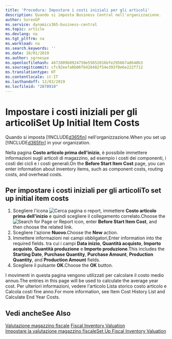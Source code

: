 ```yaml
---
title: 'Procedura: Impostare i costi iniziali per gli articoli'
description: Quando si imposta Business Central nell'organizzazione.
author: SorenGP
ms.service: dynamics365-business-central
ms.topic: article
ms.devlang: na
ms.tgt_pltfrm: na
ms.workload: na
ms.search.keywords: ''
ms.date: 10/01/2019
ms.author: sgroespe
ms.openlocfilehash: 4472809b8924758e55652016bfe295667a8648b3
ms.sourcegitcommit: cfc92eefa8b06fb426482f54e393f0e6e222f712
ms.translationtype: HT
ms.contentlocale: it-IT
ms.lasthandoff: 12/03/2019
ms.locfileid: "2878910"
---
```

# <a name="set-up-initial-item-costs"></a><span data-ttu-id="0ccb5-103">Impostare i costi iniziali per gli articoli</span><span class="sxs-lookup"><span data-stu-id="0ccb5-103">Set Up Initial Item Costs</span></span>
<span data-ttu-id="0ccb5-104">Quando si imposta [!INCLUDE[d365fin](../../includes/d365fin_md.md)] nell'organizzazione.</span><span class="sxs-lookup"><span data-stu-id="0ccb5-104">When you set up [!INCLUDE[d365fin](../../includes/d365fin_md.md)] in your organization.</span></span>  

<span data-ttu-id="0ccb5-105">Nella pagina **Costo articolo prima dell'inizio**, è possibile immettere informazioni sugli articoli di magazzino, ad esempio i costi dei componenti, i costi dei cicli e i costi generali.</span><span class="sxs-lookup"><span data-stu-id="0ccb5-105">On the **Before Start Item Cost** page, you can enter information about inventory items, such as component costs, routing costs, and overhead costs.</span></span>  

## <a name="to-set-up-initial-item-costs"></a><span data-ttu-id="0ccb5-106">Per impostare i costi iniziali per gli articoli</span><span class="sxs-lookup"><span data-stu-id="0ccb5-106">To set up initial item costs</span></span>  

1.  <span data-ttu-id="0ccb5-107">Scegliere l'icona ![Cerca pagina o report](../../media/ui-search/search_small.png "Icona Cerca pagina o report"), immettere **Costo articolo prima dell'inizio** e quindi scegliere il collegamento correlato.</span><span class="sxs-lookup"><span data-stu-id="0ccb5-107">Choose the ![Search for Page or Report](../../media/ui-search/search_small.png "Search for Page or Report icon") icon, enter **Before Start Item Cost**, and then choose the related link.</span></span>  
2.  <span data-ttu-id="0ccb5-108">Scegliere l'azione **Nuovo**.</span><span class="sxs-lookup"><span data-stu-id="0ccb5-108">Choose the **New** action.</span></span>  
3.  <span data-ttu-id="0ccb5-109">Immettere informazioni nei campi obbligatori,</span><span class="sxs-lookup"><span data-stu-id="0ccb5-109">Enter information into the required fields.</span></span> <span data-ttu-id="0ccb5-110">tra cui i campi **Data inizio**, **Quantità acquisto**, **Importo acquisto**, **Quantità produzione** e **Importo produzione**.</span><span class="sxs-lookup"><span data-stu-id="0ccb5-110">This includes the **Starting Date**, **Purchase Quantity**, **Purchase Amount**, **Production Quantity**, and **Production Amount** fields.</span></span>  
4.  <span data-ttu-id="0ccb5-111">Scegliere il pulsante **OK**.</span><span class="sxs-lookup"><span data-stu-id="0ccb5-111">Choose the **OK** button.</span></span>  

<span data-ttu-id="0ccb5-112">I movimenti in questa pagina vengono utilizzati per calcolare il costo medio annuo.</span><span class="sxs-lookup"><span data-stu-id="0ccb5-112">The entries in this page will be used to calculate the average year cost.</span></span> <span data-ttu-id="0ccb5-113">Per ulteriori informazioni, vedere l'articolo Lista storico costo articolo e Calcola costi fine anno.</span><span class="sxs-lookup"><span data-stu-id="0ccb5-113">For more information, see Item Cost History List and Calculate End Year Costs.</span></span>  

## <a name="see-also"></a><span data-ttu-id="0ccb5-114">Vedi anche</span><span class="sxs-lookup"><span data-stu-id="0ccb5-114">See Also</span></span>  
 <span data-ttu-id="0ccb5-115">[Valutazione magazzino fiscale](fiscal-inventory-valuation.md) </span><span class="sxs-lookup"><span data-stu-id="0ccb5-115">[Fiscal Inventory Valuation](fiscal-inventory-valuation.md) </span></span>  
 [<span data-ttu-id="0ccb5-116">Impostare la valutazione magazzino fiscale</span><span class="sxs-lookup"><span data-stu-id="0ccb5-116">Set Up Fiscal Inventory Valuation</span></span>](how-to-set-up-fiscal-inventory-valuation.md)   
